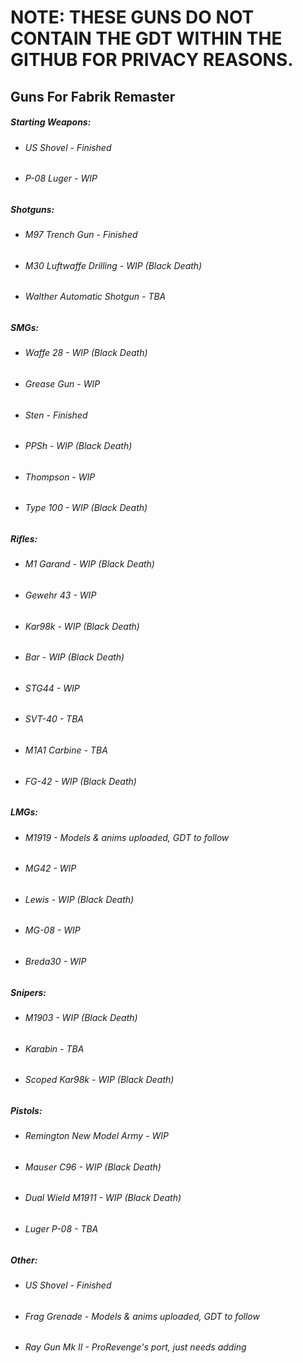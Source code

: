 # NOTE: THESE GUNS DO NOT CONTAIN THE GDT WITHIN THE GITHUB FOR PRIVACY REASONS.

## Guns For Fabrik Remaster

##### Starting Weapons:
 * ###### US Shovel - Finished
 * ###### P-08 Luger - WIP

##### Shotguns:

 * ###### M97 Trench Gun - Finished
 * ###### M30 Luftwaffe Drilling - WIP (Black Death)
 * ###### Walther Automatic Shotgun - TBA

##### SMGs:

 * ###### Waffe 28 - WIP (Black Death)
 * ###### Grease Gun - WIP
 * ###### Sten - Finished
 * ###### PPSh - WIP (Black Death)
 * ###### Thompson - WIP
 * ###### Type 100 - WIP (Black Death)


##### Rifles:

 * ###### M1 Garand - WIP (Black Death)
 * ###### Gewehr 43 - WIP
 * ###### Kar98k - WIP (Black Death)
 * ###### Bar - WIP (Black Death)
 * ###### STG44 - WIP
 * ###### SVT-40 - TBA
 * ###### M1A1 Carbine - TBA
 * ###### FG-42 - WIP (Black Death)


##### LMGs:

 * ###### M1919 - Models & anims uploaded, GDT to follow
 * ###### MG42 - WIP
 * ###### Lewis - WIP (Black Death)
 * ###### MG-08 - WIP
 * ###### Breda30 - WIP


##### Snipers:

 * ###### M1903 - WIP (Black Death)
 * ###### Karabin - TBA
 * ###### Scoped Kar98k - WIP (Black Death)

##### Pistols:
 * ###### Remington New Model Army - WIP
 * ###### Mauser C96 - WIP (Black Death)
 * ###### Dual Wield M1911 - WIP (Black Death)
 * ###### Luger P-08 - TBA


##### Other:

 * ###### US Shovel - Finished
 * ###### Frag Grenade - Models & anims uploaded, GDT to follow
 * ###### Ray Gun Mk II - ProRevenge's port, just needs adding

